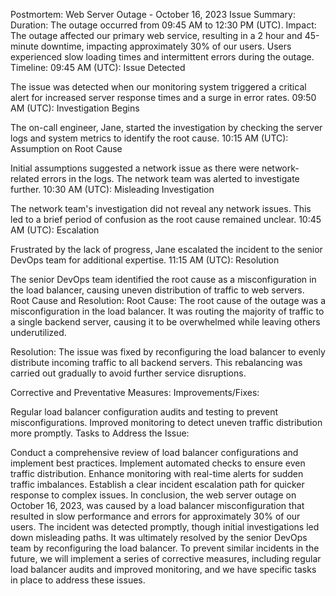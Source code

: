 Postmortem: Web Server Outage - October 16, 2023
Issue Summary:
Duration: The outage occurred from 09:45 AM to 12:30 PM (UTC).
Impact: The outage affected our primary web service, resulting in a 2 hour and 45-minute downtime, impacting approximately 30% of our users. Users experienced slow loading times and intermittent errors during the outage.
Timeline:
09:45 AM (UTC): Issue Detected

The issue was detected when our monitoring system triggered a critical alert for increased server response times and a surge in error rates.
09:50 AM (UTC): Investigation Begins

The on-call engineer, Jane, started the investigation by checking the server logs and system metrics to identify the root cause.
10:15 AM (UTC): Assumption on Root Cause

Initial assumptions suggested a network issue as there were network-related errors in the logs. The network team was alerted to investigate further.
10:30 AM (UTC): Misleading Investigation

The network team's investigation did not reveal any network issues. This led to a brief period of confusion as the root cause remained unclear.
10:45 AM (UTC): Escalation

Frustrated by the lack of progress, Jane escalated the incident to the senior DevOps team for additional expertise.
11:15 AM (UTC): Resolution

The senior DevOps team identified the root cause as a misconfiguration in the load balancer, causing uneven distribution of traffic to web servers.
Root Cause and Resolution:
Root Cause: The root cause of the outage was a misconfiguration in the load balancer. It was routing the majority of traffic to a single backend server, causing it to be overwhelmed while leaving others underutilized.

Resolution: The issue was fixed by reconfiguring the load balancer to evenly distribute incoming traffic to all backend servers. This rebalancing was carried out gradually to avoid further service disruptions.

Corrective and Preventative Measures:
Improvements/Fixes:

Regular load balancer configuration audits and testing to prevent misconfigurations.
Improved monitoring to detect uneven traffic distribution more promptly.
Tasks to Address the Issue:

Conduct a comprehensive review of load balancer configurations and implement best practices.
Implement automated checks to ensure even traffic distribution.
Enhance monitoring with real-time alerts for sudden traffic imbalances.
Establish a clear incident escalation path for quicker response to complex issues.
In conclusion, the web server outage on October 16, 2023, was caused by a load balancer misconfiguration that resulted in slow performance and errors for approximately 30% of our users. The incident was detected promptly, though initial investigations led down misleading paths. It was ultimately resolved by the senior DevOps team by reconfiguring the load balancer. To prevent similar incidents in the future, we will implement a series of corrective measures, including regular load balancer audits and improved monitoring, and we have specific tasks in place to address these issues.
